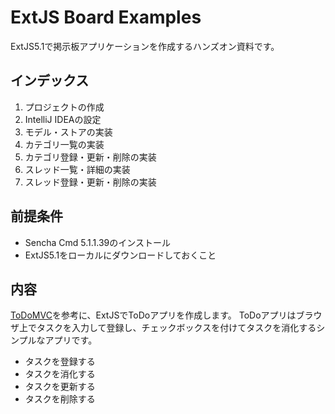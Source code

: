 # ExtJS Board Examples

ExtJS5.1で掲示板アプリケーションを作成するハンズオン資料です。

## インデックス

1. プロジェクトの作成
2. IntelliJ IDEAの設定
3. モデル・ストアの実装
4. カテゴリ一覧の実装
5. カテゴリ登録・更新・削除の実装
6. スレッド一覧・詳細の実装
7. スレッド登録・更新・削除の実装

## 前提条件

- Sencha Cmd 5.1.1.39のインストール
- ExtJS5.1をローカルにダウンロードしておくこと

## 内容

[ToDoMVC](http://todomvc.com/)を参考に、ExtJSでToDoアプリを作成します。
ToDoアプリはブラウザ上でタスクを入力して登録し、チェックボックスを付けてタスクを消化するシンプルなアプリです。

- タスクを登録する
- タスクを消化する
- タスクを更新する
- タスクを削除する
